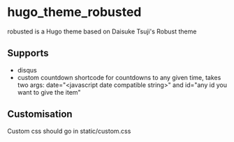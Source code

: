 # hugo_theme_robusted
robusted is a Hugo theme based on Daisuke Tsuji's Robust theme

## Supports
+ disqus
+ custom countdown shortcode for countdowns to any given time, takes two args: date="\<javascript date compatible string\>" and id="any id you want to give the item"

## Customisation
Custom css should go in static/custom.css
